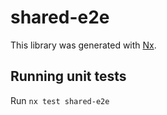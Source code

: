 # shared-e2e

This library was generated with [Nx](https://nx.dev).

## Running unit tests

Run `nx test shared-e2e`
